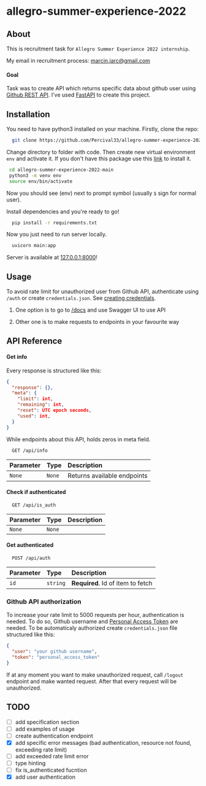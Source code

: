 # allegro-summer-experience-2022

## About

This is recruitment task for `Allegro Summer Experience 2022 internship`.

My email in recruitment process: [marcin.jarc@gmail.com](mailto:marcin.jarc@gmail.com)

#### Goal

Task was to create API which returns specific data about github user using [Github REST API](https://docs.github.com/en/rest).
I've used [FastAPI](https://fastapi.tiangolo.com/) to create this project.

## Installation

You need to have python3 installed on your machine. Firstly, clone the repo:

```bash
  git clone https://github.com/Percival33/allegro-summer-experience-2022.git
```

Change directory to folder with code. Then create new virtual environment `env` and activate it. If you don't have this package use this [link](https://packaging.python.org/en/latest/guides/installing-using-pip-and-virtual-environments/) to install it.

```bash
 cd allegro-summer-experience-2022-main
 python3 -m venv env
 source env/bin/activate
```

Now you should see (env) next to prompt symbol (usually `$` sign for normal user).

Install dependencies and you're ready to go!

```bash
  pip install -r requirements.txt
```

Now you just need to run server locally.

```bash
  uvicorn main:app
```

Server is available at [127.0.0.1:8000](http://127.0.0.1:8000)!

## Usage

To avoid rate limit for unauthorized user from Github API, authenticate using `/auth` or create `credentials.json`. See [creating credentials](#github-api-authorization).

1. One option is to go to [/docs](http://127.0.0.1:8000/docs) and use Swagger UI to use API

2. Other one is to make requests to endpoints in your favourite way

## API Reference

#### Get info

Every response is structured like this:

```json
{
  "response": {},
  "meta": {
    "limit": int,
    "remaining": int,
    "reset": UTC epoch seconds,
    "used": int,
  }
}
```

While endpoints about this API, holds zeros in meta field.

```http
  GET /api/info
```

| Parameter | Type   | Description                 |
| :-------- | :----- | :-------------------------- |
| `None`    | `None` | Returns available endpoints |

#### Check if authenticated

```http
  GET /api/is_auth
```

| Parameter | Type   | Description |
| :-------- | :----- | :---------- |
| `None`    | `None` |             |

#### Get authenticated

```http
  POST /api/auth
```

| Parameter | Type     | Description                       |
| :-------- | :------- | :-------------------------------- |
| `id`      | `string` | **Required**. Id of item to fetch |

### Github API authorization

To increase your rate limit to 5000 requests per hour, authentication is needed. To do so, Github username and [Personal Access Token](https://docs.github.com/en/authentication/keeping-your-account-and-data-secure/creating-a-personal-access-token) are needed. To be automaticaly authorized create `credentials.json` file structured like this:

```json
{
  "user": "your github username",
  "token": "personal_access_token"
}
```

If at any moment you want to make unauthorized request, call `/logout` endpoint and make wanted request. After that every request will be unauthorized.

## TODO

- [ ] add specification section
- [ ] add examples of usage
- [ ] create authentication endpoint
- [x] add specific error messages (bad authentication, resource not found, exceeding rate limit)
- [ ] add exceeded rate limit error
- [ ] type hinting
- [ ] fix is_authenticated fucntion
- [x] add user authentication
